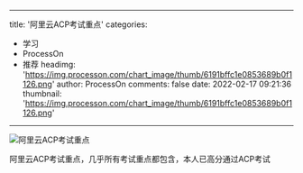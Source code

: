 
---
title: '阿里云ACP考试重点'
categories: 
 - 学习
 - ProcessOn
 - 推荐
headimg: 'https://img.processon.com/chart_image/thumb/6191bffc1e0853689b0f1126.png'
author: ProcessOn
comments: false
date: 2022-02-17 09:21:36
thumbnail: 'https://img.processon.com/chart_image/thumb/6191bffc1e0853689b0f1126.png'
---

<div>   
<img class="thumb" alt="阿里云ACP考试重点" src="https://img.processon.com/chart_image/thumb/6191bffc1e0853689b0f1126.png" referrerpolicy="no-referrer">
<p>阿里云ACP考试重点，几乎所有考试重点都包含，本人已高分通过ACP考试</p>  
</div>
            